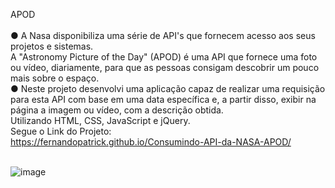 APOD<br/><br/>
● A Nasa disponibiliza uma série de API's que fornecem acesso aos seus projetos e sistemas.<br/>
A "Astronomy Picture of the Day" (APOD) é uma API que fornece uma foto ou vídeo,
diariamente, para que as pessoas consigam descobrir um pouco mais sobre o espaço.<br/>
● Neste projeto desenvolvi uma aplicação capaz de realizar uma requisição
para esta API com base em uma data específica e, a partir disso, exibir na página a
imagem ou vídeo, com a descrição obtida.<br/>
Utilizando HTML, CSS, JavaScript e jQuery.
<br/>
Segue o Link do Projeto:
<br/>
https://fernandopatrick.github.io/Consumindo-API-da-NASA-APOD/
<br/><br/>


![image](https://user-images.githubusercontent.com/78447989/168388516-8058d5f8-7481-4c43-98ad-41ec6653454f.png)
